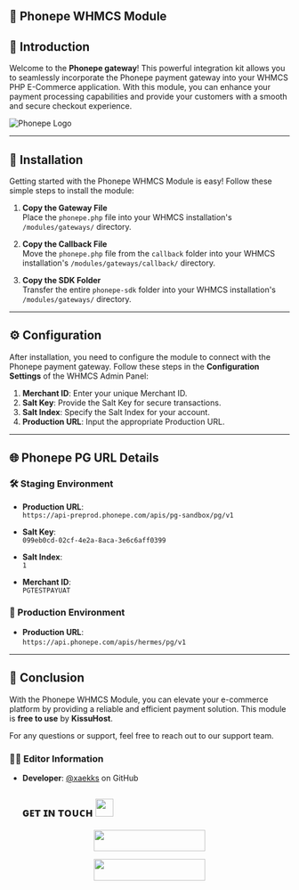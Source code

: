 ## 📱 Phonepe WHMCS Module 

## 🌟 Introduction

Welcome to the **Phonepe gateway**! This powerful integration kit allows you to seamlessly incorporate the Phonepe payment gateway into your WHMCS PHP E-Commerce application. With this module, you can enhance your payment processing capabilities and provide your customers with a smooth and secure checkout experience.

![Phonepe Logo](https://img.icons8.com/?size=100&id=OYtBxIlJwMGA&format=png&color=000000) <!-- Replace with actual image URL -->

---

## 🚀 Installation

Getting started with the Phonepe WHMCS Module is easy! Follow these simple steps to install the module:

1. **Copy the Gateway File**  
   Place the `phonepe.php` file into your WHMCS installation's `/modules/gateways/` directory.



2. **Copy the Callback File**  
   Move the `phonepe.php` file from the `callback` folder into your WHMCS installation's `/modules/gateways/callback/` directory.



3. **Copy the SDK Folder**  
   Transfer the entire `phonepe-sdk` folder into your WHMCS installation's `/modules/gateways/` directory.



---

## ⚙️ Configuration

After installation, you need to configure the module to connect with the Phonepe payment gateway. Follow these steps in the **Configuration Settings** of the WHMCS Admin Panel:

1. **Merchant ID**: Enter your unique Merchant ID.
2. **Salt Key**: Provide the Salt Key for secure transactions.
3. **Salt Index**: Specify the Salt Index for your account.
4. **Production URL**: Input the appropriate Production URL.



---

## 🌐 Phonepe PG URL Details

### 🛠️ Staging Environment
- **Production URL**:  
  `https://api-preprod.phonepe.com/apis/pg-sandbox/pg/v1`
  
- **Salt Key**:  
  `099eb0cd-02cf-4e2a-8aca-3e6c6aff0399`
  
- **Salt Index**:  
  `1`
  
- **Merchant ID**:  
  `PGTESTPAYUAT`

### 🚀 Production Environment
- **Production URL**:  
  `https://api.phonepe.com/apis/hermes/pg/v1`

---

## 🎉 Conclusion

With the Phonepe WHMCS Module, you can elevate your e-commerce platform by providing a reliable and efficient payment solution. This module is **free to use** by **KissuHost**. 

For any questions or support, feel free to reach out to our support team.

### 👨‍💻 Editor Information
- **Developer**: [@xaekks](https://github.com/xaekks) on GitHub

  <h2>ɢᴇᴛ ɪɴ ᴛᴏᴜᴄʜ <img src="https://media.giphy.com/media/LnQjpWaON8nhr21vNW/giphy.gif" width="32"/></h2>

<p align="center">
<a href="https://telegram.me/xaekks"><img src="https://img.shields.io/badge/-Contact%20Me-black.svg?style=for-the-badge&logo=Telegram" width="200" height="38.5"/></a>
</p>
<p align="center">
<a href="https://telegram.me/kissubots"><img src="https://img.shields.io/badge/-Support%20Channel-black.svg?style=for-the-badge&logo=Telegram" width="200" height="38.5"/></a>
</p>
